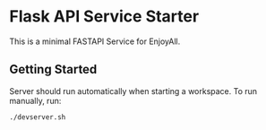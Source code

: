 # Flask API Service Starter

This is a minimal FASTAPI Service for EnjoyAll.

## Getting Started

Server should run automatically when starting a workspace. To run manually, run:
```sh
./devserver.sh
```